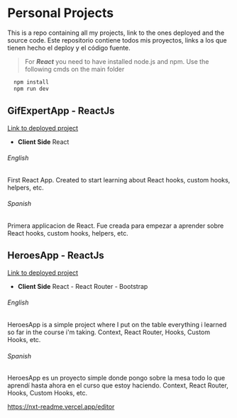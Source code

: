 # Personal Projects
This is a repo containing all my projects, link to the ones deployed and the source code. 
Este repositorio contiene todos mis proyectos, links a los que tienen hecho el deploy y el código fuente.

> For **_React_** you need to have installed node.js and npm. Use the following cmds on the main folder
```bash
  npm install 
  npm run dev
```

## GifExpertApp - ReactJs
[Link to deployed project](https://gif-expert-app-project.netlify.app/)
- **Client Side** React

###### English
First React App. Created to start learning about React hooks, custom hooks, helpers, etc. 

###### Spanish
Primera applicacion de React. Fue creada para empezar a aprender sobre React hooks, custom hooks, helpers, etc.


## HeroesApp - ReactJs
[Link to deployed project](https://heroesapp-luciano.netlify.app/)
- **Client Side** React - React Router - Bootstrap

###### English
HeroesApp is a simple project where I put on the table everything i learned so far in the course i'm taking. Context, React Router, Hooks, Custom Hooks, etc. 

###### Spanish
HeroesApp es un proyecto simple donde pongo sobre la mesa todo lo que aprendí hasta ahora en el curso que estoy haciendo. Context, React Router, Hooks, Custom Hooks, etc.

https://nxt-readme.vercel.app/editor